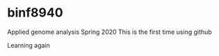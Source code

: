 # binf8940
Applied genome analysis Spring 2020
This is the first time using github


Learning again
